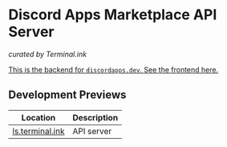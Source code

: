 # Discord Apps Marketplace API Server
_curated by Terminal.ink_

[This is the backend for `discordapps.dev`. See the frontend here.](https://github.com/Terminal/ls.terminal.ink/tree/ls13)

## Development Previews
Location                                                  | Description
--------------------------------------------------------- | -----------------
[ls.terminal.ink](https://ls.terminal.ink/)                | API server


<!--
## Sponsors
This project is funded by people who keep the open source community alive.
-->
